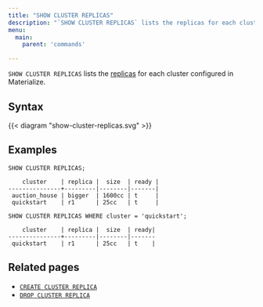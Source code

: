```yaml
---
title: "SHOW CLUSTER REPLICAS"
description: "`SHOW CLUSTER REPLICAS` lists the replicas for each cluster configured in Materialize."
menu:
  main:
    parent: 'commands'

---
```


`SHOW CLUSTER REPLICAS` lists the [replicas](/sql/create-cluster#replication-factor) for each
cluster configured in Materialize.

## Syntax

{{< diagram "show-cluster-replicas.svg" >}}

## Examples

```mzsql
SHOW CLUSTER REPLICAS;
```

```nofmt
    cluster    | replica |  size  | ready |
---------------+---------|--------|-------|
 auction_house | bigger  | 1600cc | t     |
 quickstart    | r1      | 25cc   | t     |
```

```mzsql
SHOW CLUSTER REPLICAS WHERE cluster = 'quickstart';
```

```nofmt
    cluster    | replica |  size  | ready|
---------------+---------|--------|-------
 quickstart    | r1      | 25cc   | t    |
```


## Related pages

- [`CREATE CLUSTER REPLICA`](../create-cluster-replica)
- [`DROP CLUSTER REPLICA`](../drop-cluster-replica)
